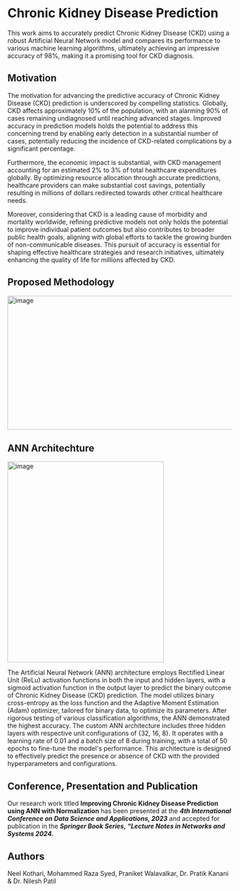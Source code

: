 # Chronic Kidney Disease Prediction
This work aims to accurately predict Chronic Kidney Disease (CKD) using a robust Artificial Neural Network model and compares its performance to various machine learning algorithms, ultimately achieving an impressive accuracy of 98%, making it a promising tool for CKD diagnosis.

## Motivation
The motivation for advancing the predictive accuracy of Chronic Kidney Disease (CKD) prediction is underscored by compelling statistics. Globally, CKD affects approximately 10% of the population, with an alarming 90% of cases remaining undiagnosed until reaching advanced stages. Improved accuracy in prediction models holds the potential to address this concerning trend by enabling early detection in a substantial number of cases, potentially reducing the incidence of CKD-related complications by a significant percentage.

Furthermore, the economic impact is substantial, with CKD management accounting for an estimated 2% to 3% of total healthcare expenditures globally. By optimizing resource allocation through accurate predictions, healthcare providers can make substantial cost savings, potentially resulting in millions of dollars redirected towards other critical healthcare needs.

Moreover, considering that CKD is a leading cause of morbidity and mortality worldwide, refining predictive models not only holds the potential to improve individual patient outcomes but also contributes to broader public health goals, aligning with global efforts to tackle the growing burden of non-communicable diseases. This pursuit of accuracy is essential for shaping effective healthcare strategies and research initiatives, ultimately enhancing the quality of life for millions affected by CKD.

## Proposed Methodology
<img src="https://github.com/mohd-raza/Improving-Chronic-Kidney-Disease-Prediction-using-ANN-with-Normalization/assets/91888013/a0961fdb-2271-46a1-9fb0-52ab7038abfe" alt="image" width="600" height="300">

## ANN Architechture
<img src="https://github.com/mohd-raza/Improving-Chronic-Kidney-Disease-Prediction-using-ANN-with-Normalization/assets/91888013/8c2d4729-b221-4210-af2f-407385dbb088" alt="image" width="350" height="450"><br>


The Artificial Neural Network (ANN) architecture employs Rectified Linear Unit (ReLu) activation functions in both the input and hidden layers, with a sigmoid activation function in the output layer to predict the binary outcome of Chronic Kidney Disease (CKD) prediction. The model utilizes binary cross-entropy as the loss function and the Adaptive Moment Estimation (Adam) optimizer, tailored for binary data, to optimize its parameters. After rigorous testing of various classification algorithms, the ANN demonstrated the highest accuracy. The custom ANN architecture includes three hidden layers with respective unit configurations of {32, 16, 8}. It operates with a learning rate of 0.01 and a batch size of 8 during training, with a total of 50 epochs to fine-tune the model's performance. This architecture is designed to effectively predict the presence or absence of CKD with the provided hyperparameters and configurations.
## Conference, Presentation and Publication
Our research work titled **Improving Chronic Kidney Disease Prediction using ANN with Normalization** has been presented at the ***4th International Conference on Data Science and Applications, 2023*** and accepted for publication in the ***Springer Book Series, “Lecture Notes in Networks and Systems 2024.*** 

## Authors
Neel Kothari, Mohammed Raza Syed, Praniket Walavalkar, Dr. Pratik Kanani & Dr. Nilesh Patil
